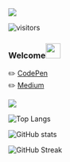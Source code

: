 <div align="left">
  <img src="https://readme-typing-svg.herokuapp.com/?lines=Welcome+to+my+portfolio;Hello,+I'm+chi;阿祥的工程師之路&center=false&width=500&height=50&color=FF5733&font=Courier">
</div>

![visitors](https://visitor-badge.laobi.icu/badge?page_id=chixxyy)

### Welcome<img src="https://raw.githubusercontent.com/verma-anushka/verma-anushka/master/gifs/wave.gif" width="30px">

✏️ [CodePen](https://codepen.io/chixxyy)  
✏️ [Medium](https://medium.com/@chixxyy)

<div align="left">
  <img src="https://readme-typing-svg.herokuapp.com/?lines=Coding+is+fun;Let's+build+something+amazing!&center=false&width=500&height=50&color=36BCF7&font=Courier">
</div>

![Top Langs](https://github-readme-stats.vercel.app/api/top-langs/?username=chixxyy&layout=compact&theme=radical)

![GitHub stats](https://github-readme-stats.vercel.app/api?username=chixxyy&show_icons=true&theme=radical)

![GitHub Streak](https://github-readme-streak-stats.herokuapp.com/?user=chixxyy&theme=dark)
